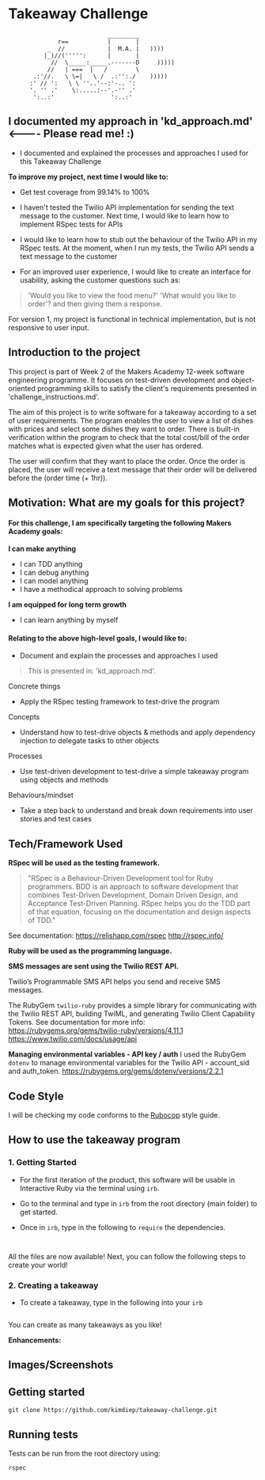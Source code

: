 Takeaway Challenge
==================
```
                            _________
              r==           |       |
           _  //            |  M.A. |   ))))
          |_)//(''''':      |       |
            //  \_____:_____.-------D     )))))
           //   | ===  |   /        \
       .:'//.   \ \=|   \ /  .:'':./    )))))
      :' // ':   \ \ ''..'--:'-.. ':
      '. '' .'    \:.....:--'.-'' .'
       ':..:'                ':..:'

 ```

## I documented my approach in 'kd_approach.md' <---- Please read me! :)
- I documented and explained the processes and approaches I used for this Takeaway Challenge

**To improve my project, next time I would like to:**

- Get test coverage from 99.14% to 100%
- I haven't tested the Twilio API implementation for sending the text message to the customer. Next time, I would like to learn how to implement RSpec tests for APIs
- I would like to learn how to stub out the behaviour of the Twilio API in my RSpec tests. At the moment, when I run my tests, the Twilio API sends a text message to the customer

- For an improved user experience, I would like to create an interface for usability, asking the customer questions such as: 
> 'Would you like to view the food menu?'
> 'What would you like to order'?
and then giving them a response.

For version 1, my project is functional in technical implementation, but is not responsive to user input.


## Introduction to the project

This project is part of Week 2 of the Makers Academy 12-week software engineering programme. It focuses on test-driven development and object-oriented programming skills to satisfy the client's requirements presented in 'challenge_instructions.md'.

The aim of this project is to write software for a takeaway according to a set of user requirements. The program enables the user to view a list of dishes with prices and select some dishes they want to order. There is built-in verification within the program to check that the total cost/bill of the order matches what is expected given what the user has ordered. 

The user will confirm that they want to place the order. Once the order is placed, the user will receive a text message that their order will be delivered before the (order time (+ 1hr)).

## Motivation: What are my goals for this project?

#### For this challenge, I am specifically targeting the following Makers Academy goals:

**I can make anything**

- I can TDD anything
- I can debug anything
- I can model anything
- I have a methodical approach to solving problems

**I am equipped for long term growth**

- I can learn anything by myself

#### Relating to the above high-level goals, I would like to:

- Document and explain the processes and approaches I used

> This is presented in: 'kd_approach.md'.

Concrete things
- Apply the RSpec testing framework to test-drive the program

Concepts
- Understand how to test-drive objects & methods and apply dependency injection to delegate tasks to other objects

Processes
- Use test-driven development to test-drive a simple takeaway program using objects and methods

Behaviours/mindset
- Take a step back to understand and break down requirements into user stories and test cases

## Tech/Framework Used

**RSpec will be used as the testing framework.**  

>"RSpec is a Behaviour-Driven Development tool for Ruby programmers. BDD is an approach
to software development that combines Test-Driven Development, Domain Driven Design,
and Acceptance Test-Driven Planning. RSpec helps you do the TDD part of that equation,
focusing on the documentation and design aspects of TDD." 

See documentation:
https://relishapp.com/rspec
http://rspec.info/

**Ruby will be used as the programming language.**

**SMS messages are sent using the Twilio REST API.**

Twilio’s Programmable SMS API helps you send and receive SMS messages. 

The RubyGem `twilio-ruby` provides a simple library for communicating with the Twilio REST API, building TwiML, and generating Twilio Client Capability Tokens.
See documentation for more info:
https://rubygems.org/gems/twilio-ruby/versions/4.11.1
https://www.twilio.com/docs/usage/api

**Managing environmental variables - API key / auth**
I used the RubyGem `dotenv` to manage environmental variables for the Twilio API - account_sid and auth_token.
https://rubygems.org/gems/dotenv/versions/2.2.1

## Code Style

I will be checking my code conforms to the [Rubocop](https://github.com/bbatsov/rubocop) style guide.

## How to use the takeaway program

### 1. Getting Started

-  For the first iteration of the product, this software will be usable in Interactive Ruby via the terminal using `irb`.

-  Go to the terminal and type in `irb` from the root directory (main folder) to get started.

- Once in `irb`, type in the following to `require` the dependencies.

```


```

All the files are now available! Next, you can follow the following steps to create your world!

### 2. Creating a takeaway

- To create a takeaway, type in the following into your `irb`

```

```

You can create as many takeaways as you like!

**Enhancements:**



## Images/Screenshots

## Getting started

`git clone https://github.com/kimdiep/takeaway-challenge.git`

## Running tests

Tests can be run from the root directory using:

`rspec`